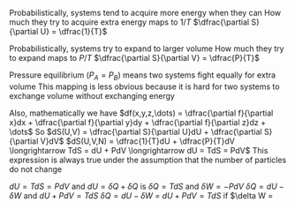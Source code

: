 Probabilistically, systems tend to acquire more energy when they can
	How much they try to acquire extra energy maps to $1/T$
		$\dfrac{\partial S}{\partial U} = \dfrac{1}{T}$

Probabilistically, systems try to expand to larger volume
	How much they try to expand maps to $P/T$
		$\dfrac{\partial S}{\partial V} = \dfrac{P}{T}$

Pressure equilibrium $(P_A = P_B)$ means two systems fight equally for extra volume
	This mapping is less obvious because it is hard for two systems to exchange volume without exchanging energy

Also, mathematically we have $df(x,y,z,\dots) = \dfrac{\partial f}{\partial x}dx + \dfrac{\partial f}{\partial y}dy + \dfrac{\partial f}{\partial z}dz + \dots$
	So $dS(U,V) = \dfrac{\partial S}{\partial U}dU + \dfrac{\partial S}{\partial V}dV$
	$dS(U,V,N) = \dfrac{1}{T}dU + \dfrac{P}{T}dV \longrightarrow TdS = dU + PdV \longrightarrow dU = TdS = PdV$
		This expression is always true under the assumption that the number of particles do not change

$dU = TdS = PdV$ and $dU = \delta Q + \delta Q$
	is $\delta Q = TdS$ and $\delta W = -PdV$
	$\delta Q = dU - \delta W$ and $dU + PdV = TdS$
	$\delta Q = dU - \delta W$ = $dU + PdV = TdS$
		if $\delta W = 